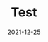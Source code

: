 ---
title: "Test"
date: 2021-12-25
authors: ["Admin"]
summary: "Memahami cara test di golang dan cara menggunakannya di mongodb"
draft: true
tags: [go]
categories: [golang-dasar]
---